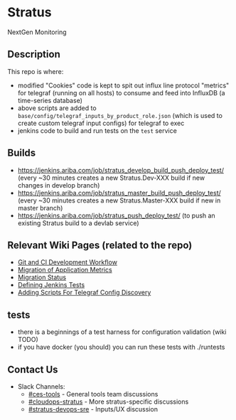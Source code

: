 # Stratus
NextGen Monitoring

## Description
This repo is where:
- modified "Cookies" code is kept to spit out influx line protocol "metrics" for telegraf (running on all hosts) to consume and feed into InfluxDB (a time-series database)
- above scripts are added to `base/config/telegraf_inputs_by_product_role.json` (which is used to create custom telegraf input configs) for telegraf to exec
- jenkins code to build and run tests on the `test` service

## Builds
- https://jenkins.ariba.com/job/stratus_develop_build_push_deploy_test/ (every ~30 minutes creates a new Stratus.Dev-XXX build if new changes in develop branch)
- https://jenkins.ariba.com/job/stratus_master_build_push_deploy_test/ (every ~30 minutes creates a new Stratus.Master-XXX build if new in master branch)
- https://jenkins.ariba.com/job/stratus_push_deploy_test/ (to push an existing Stratus build to a devlab service)

## Relevant Wiki Pages (related to the repo)
- [Git and CI Development Workflow](https://wiki.ariba.com/x/66_qAg)
- [Migration of Application Metrics](https://wiki.ariba.com/x/s5KqAg)
- [Migration Status](https://wiki.ariba.com/x/B5WqAg)
- [Defining Jenkins Tests](https://wiki.ariba.com/x/Y8CqAg)
- [Adding Scripts For Telegraf Config Discovery](https://wiki.ariba.com/x/_AHDAg)

## tests
 - there is a beginnings of a test harness for configuration validation (wiki TODO)
 - if you have docker (you should) you can run these tests with ./runtests

## Contact Us
- Slack Channels:
    - [#ces-tools](https://sap-ariba.slack.com/messages/C942P3GRJ) - General tools team discussions
    - [#cloudops-stratus](https://sap-ariba.slack.com/messages/C975MGM1S) - More stratus-specific discussions
    - [#stratus-devops-sre](https://sap-ariba.slack.com/messages/C995P7HLH) - Inputs/UX discussion
